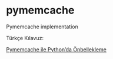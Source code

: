 # pymemcache
Pymemcache implementation

Türkçe Kılavuz:

[Pymemcache ile Python’da Önbellekleme](https://medium.com/@nigbuk1998/pymemcache-ile-pythonda-%C3%B6nbellekleme-fe42a166ce6e)
